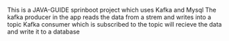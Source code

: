 This is a JAVA-GUIDE sprinboot project which uses Kafka and Mysql 
The kafka producer in the app reads the data from a strem and writes into a topic 
Kafka consumer which is subscribed to the topic will recieve the data and write it to a database

